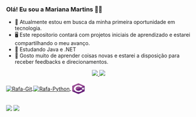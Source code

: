 ### Olá! Eu sou a Mariana Martins 👋🙂


- 🔭 Atualmente estou em busca da minha primeira oportunidade em tecnologia.
- 🖥️ Este repositorio contará com projetos iniciais de aprendizado e estarei compartilhando o meu avanço.
- 🌱 Estudando Java e .NET
- 🤔 Gosto muito de aprender coisas novas e estarei a disposição para receber feedbacks e direcionamentos.

<div align="center">
  <a href="https://github.com/marianamartinslp">
  <img height="180em" src="https://github-readme-stats.vercel.app/api?username=marianamartinslp&show_icons=true&theme=dark&include_all_commits=true&count_private=true"/>
  <img height="180em" src="https://github-readme-stats.vercel.app/api/top-langs/?username=marianamartinslp&layout=compact&langs_count=7&theme=dark"/>
</div>
  
<div style="display: inline_block"><br>
  <img align="center" alt="Rafa-Git" height="30" width="40" src="https://cdn.jsdelivr.net/gh/devicons/devicon/icons/git/git-original.svg">
  <img align="center" alt="Rafa-Python" height="30" width="40" src="https://cdn.jsdelivr.net/gh/devicons/devicon/icons/java/java-plain.svg">
  <img align="center" alt="Rafa-Csharp" height="30" width="40" src="https://raw.githubusercontent.com/devicons/devicon/master/icons/csharp/csharp-original.svg">
</div>
  
  ##
  
 <div> 
  <a href = "mailto:marianae.martins13@gmail.com"><img src="https://img.shields.io/badge/-Gmail-%23333?style=for-the-badge&logo=gmail&logoColor=white" target="_blank"></a>
  <a href="https://www.linkedin.com/in/mariana-m-358842112" target="_blank"><img src="https://img.shields.io/badge/-LinkedIn-%230077B5?style=for-the-badge&logo=linkedin&logoColor=white" target="_blank"></a> 
   

 
